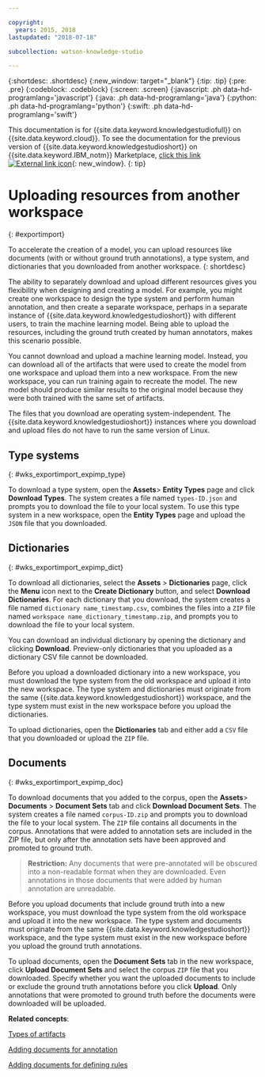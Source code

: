 ```yaml
---

copyright:
  years: 2015, 2018
lastupdated: "2018-07-18"

subcollection: watson-knowledge-studio

---
```


{:shortdesc: .shortdesc}
{:new_window: target="_blank"}
{:tip: .tip}
{:pre: .pre}
{:codeblock: .codeblock}
{:screen: .screen}
{:javascript: .ph data-hd-programlang='javascript'}
{:java: .ph data-hd-programlang='java'}
{:python: .ph data-hd-programlang='python'}
{:swift: .ph data-hd-programlang='swift'}

This documentation is for {{site.data.keyword.knowledgestudiofull}} on {{site.data.keyword.cloud}}. To see the documentation for the previous version of {{site.data.keyword.knowledgestudioshort}} on {{site.data.keyword.IBM_notm}} Marketplace, [click this link ![External link icon](../../icons/launch-glyph.svg "External link icon")](https://{DomainName}/docs/services/knowledge-studio/exportimport.html){: new_window}.
{: tip}

# Uploading resources from another workspace
{: #exportimport}

To accelerate the creation of a model, you can upload resources like documents (with or without ground truth annotations), a type system, and dictionaries that you downloaded from another workspace.
{: shortdesc}

The ability to separately download and upload different resources gives you flexibility when designing and creating a model. For example, you might create one workspace to design the type system and perform human annotation, and then create a separate workspace, perhaps in a separate instance of {{site.data.keyword.knowledgestudioshort}} with different users, to train the machine learning model. Being able to upload the resources, including the ground truth created by human annotators, makes this scenario possible.

You cannot download and upload a machine learning model. Instead, you can download all of the artifacts that were used to create the model from one workspace and upload them into a new workspace. From the new workspace, you can run training again to recreate the model. The new model should produce similar results to the original model because they were both trained with the same set of artifacts.

The files that you download are operating system-independent. The {{site.data.keyword.knowledgestudioshort}} instances where you download and upload files do not have to run the same version of Linux.

## Type systems
{: #wks_exportimport_expimp_type}

To download a type system, open the **Assets**> **Entity Types** page and click **Download Types**. The system creates a file named `types-ID.json` and prompts you to download the file to your local system. To use this type system in a new workspace, open the **Entity Types** page and upload the `JSON` file that you downloaded.

## Dictionaries
{: #wks_exportimport_expimp_dict}

To download all dictionaries, select the **Assets** > **Dictionaries** page, click the **Menu** icon next to the **Create Dictionary** button, and select **Download Dictionaries**. For each dictionary that you download, the system creates a file named `dictionary name_timestamp.csv`, combines the files into a `ZIP` file named `workspace name_dictionary_timestamp.zip`, and prompts you to download the file to your local system.

You can download an individual dictionary by opening the dictionary and clicking **Download**. Preview-only dictionaries that you uploaded as a dictionary CSV file cannot be downloaded.

Before you upload a downloaded dictionary into a new workspace, you must download the type system from the old workspace and upload it into the new workspace. The type system and dictionaries must originate from the same {{site.data.keyword.knowledgestudioshort}} workspace, and the type system must exist in the new workspace before you upload the dictionaries.

To upload dictionaries, open the **Dictionaries** tab and either add a `CSV` file that you downloaded or upload the `ZIP` file.

## Documents
{: #wks_exportimport_expimp_doc}

To download documents that you added to the corpus, open the **Assets**> **Documents** > **Document Sets** tab and click **Download Document Sets**. The system creates a file named `corpus-ID.zip` and prompts you to download the file to your local system. The `ZIP` file contains all documents in the corpus. Annotations that were added to annotation sets are included in the ZIP file, but only after the annotation sets have been approved and promoted to ground truth.

> **Restriction:** Any documents that were pre-annotated will be obscured into a non-readable format when they are downloaded. Even annotations in those documents that were added by human annotation are unreadable.

Before you upload documents that include ground truth into a new workspace, you must download the type system from the old workspace and upload it into the new workspace. The type system and documents must originate from the same {{site.data.keyword.knowledgestudioshort}} workspace, and the type system must exist in the new workspace before you upload the ground truth annotations.

To upload documents, open the **Document Sets** tab in the new workspace, click **Upload Document Sets** and select the corpus `ZIP` file that you downloaded. Specify whether you want the uploaded documents to include or exclude the ground truth annotations before you click **Upload**. Only annotations that were promoted to ground truth before the documents were downloaded will be uploaded.

**Related concepts**:

[Types of artifacts](/docs/services/watson-knowledge-studio/artifacts.html)

[Adding documents for annotation](/docs/services/watson-knowledge-studio/documents-for-annotation.html)

[Adding documents for defining rules](/docs/services/watson-knowledge-studio/rule-annotator-add-doc.html)

